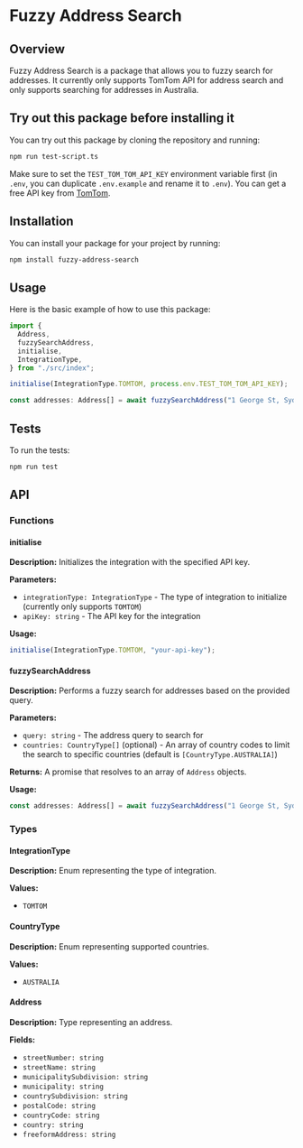 # Fuzzy Address Search

## Overview

Fuzzy Address Search is a package that allows you to fuzzy search for addresses. It currently only supports TomTom API for address search and only supports searching for addresses in Australia.

## Try out this package before installing it

You can try out this package by cloning the repository and running:

```bash
npm run test-script.ts
```

Make sure to set the `TEST_TOM_TOM_API_KEY` environment variable first (in `.env`, you can duplicate `.env.example` and rename it to `.env`). You can get a free API key from [TomTom](https://developer.tomtom.com/).

## Installation

You can install your package for your project by running:

```bash
npm install fuzzy-address-search
```

## Usage

Here is the basic example of how to use this package:

```typescript
import {
  Address,
  fuzzySearchAddress,
  initialise,
  IntegrationType,
} from "./src/index";

initialise(IntegrationType.TOMTOM, process.env.TEST_TOM_TOM_API_KEY);

const addresses: Address[] = await fuzzySearchAddress("1 George St, Sydney");
```

## Tests

To run the tests:

```bash
npm run test
```

## API

### Functions

#### initialise

**Description:** Initializes the integration with the specified API key.

**Parameters:**

- `integrationType: IntegrationType` - The type of integration to initialize (currently only supports `TOMTOM`)
- `apiKey: string` - The API key for the integration

**Usage:**

```typescript
initialise(IntegrationType.TOMTOM, "your-api-key");
```

#### fuzzySearchAddress

**Description:** Performs a fuzzy search for addresses based on the provided query.

**Parameters:**

- `query: string` - The address query to search for
- `countries: CountryType[]` (optional) - An array of country codes to limit the search to specific countries (default is `[CountryType.AUSTRALIA]`)

**Returns:** A promise that resolves to an array of `Address` objects.

**Usage:**

```typescript
const addresses: Address[] = await fuzzySearchAddress("1 George St, Sydney");
```

### Types

#### IntegrationType

**Description:** Enum representing the type of integration.

**Values:**

- `TOMTOM`

#### CountryType

**Description:** Enum representing supported countries.

**Values:**

- `AUSTRALIA`

#### Address

**Description:** Type representing an address.

**Fields:**

- `streetNumber: string`
- `streetName: string`
- `municipalitySubdivision: string`
- `municipality: string`
- `countrySubdivision: string`
- `postalCode: string`
- `countryCode: string`
- `country: string`
- `freeformAddress: string`
